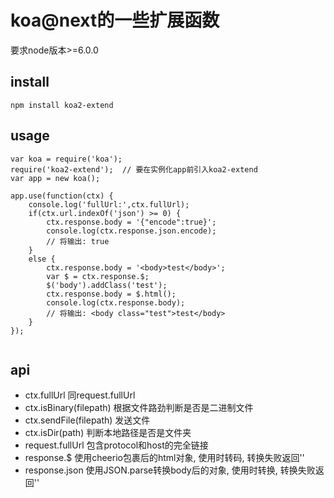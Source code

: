 # koa@next的一些扩展函数
 要求node版本>=6.0.0

## install
```
npm install koa2-extend
```

## usage
```
var koa = require('koa');
require('koa2-extend');  // 要在实例化app前引入koa2-extend
var app = new koa();

app.use(function(ctx) {
    console.log('fullUrl:',ctx.fullUrl);
    if(ctx.url.indexOf('json') >= 0) {
        ctx.response.body = '{"encode":true}';
        console.log(ctx.response.json.encode);
        // 将输出: true
    }
    else {
        ctx.response.body = '<body>test</body>';
        var $ = ctx.response.$;
        $('body').addClass('test');
        ctx.response.body = $.html();
        console.log(ctx.response.body);
        // 将输出: <body class="test">test</body>
    }
});


```

## api
* ctx.fullUrl            同request.fullUrl
* ctx.isBinary(filepath) 根据文件路劲判断是否是二进制文件
* ctx.sendFile(filepath) 发送文件
* ctx.isDir(path)        判断本地路径是否是文件夹
* request.fullUrl        包含protocol和host的完全链接
* response.$             使用cheerio包裹后的html对象, 使用时转码, 转换失败返回''
* response.json          使用JSON.parse转换body后的对象,   使用时转换, 转换失败返回''